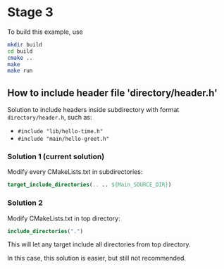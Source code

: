 # Stage 3

To build this example, use

```bash
mkdir build
cd build
cmake ..
make
make run
```

## How to include header file 'directory/header.h'

Solution to include headers inside subdirectory with format `directory/header.h`, such as:

- `#include "lib/hello-time.h"`
- `#include "main/hello-greet.h"`

### Solution 1 (current solution)

Modify every CMakeLists.txt in subdirectories:

```cmake
target_include_directories(.. .. ${Main_SOURCE_DIR})
```

### Solution 2

Modify CMakeLists.txt in top directory:

```cmake
include_directories(".")
```

This will let any target include all directories from top directory.

In this case, this solution is easier, but still not recommended.
